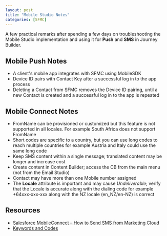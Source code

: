 ```yaml
---
layout: post
title: "Mobile Studio Notes"
categories: [SFMC]
---
```


A few practical remarks after spending a few days on troubleshooting the Mobile Studio implementation and using it for **Push** and **SMS** in Journey Builder.

## Mobile Push Notes
*   A client's mobile app integrates with SFMC using MobileSDK
*   Device ID pairs with Contact Key after a successful log in to the app process
*   Deleting a Contact from SFMC removes the Device ID pairing, until a new Contact is created and a successful log in to the app is repeated

## Mobile Connect Notes
*   FromName can be provisioned or customized but this feature is not supported in all locales. For example South Africa does not support FromName
*   Short codes are specific to a country, but you can use long codes to reach multiple countries for example Austria and Italy could use the same long code
*   Keep SMS content within a single message; translated content may be longer and increase cost
*   Create content in Content Builder; access the CB from the main menu (not from the Email Studio)
*   Contact may have more than one Mobile number assigned
*   The **Locale** attribute is important and may cause *Undeliverable*; verify that the Locale is accurate along with the dialing code for example +64xxx-xxx-xxx along with the NZ locale (en_NZ/en-NZ) is correct


## Resources
*   [Salesforce MobileConnect – How to Send SMS from Marketing Cloud](https://www.salesforceben.com/the-drip/salesforce-mobileconnect-how-to-send-sms-from-marketing-cloud/)
*   [Keywords and Codes](https://help.salesforce.com/s/articleView?id=sf.mc_moc_managing_keywords_on_short_and_long_codes_in_your_mobileconnect_accounts.htm&type=5)